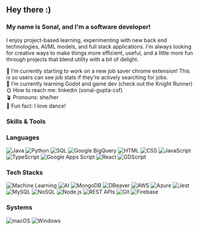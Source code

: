 ## Hey there :)

### My name is Sonal, and I'm a software developer! 
I enjoy project-based learning, experimenting with new back end technologies, AI/ML models, and full stack applications. I'm always looking for creative ways to make things more efficient, useful, and a little more fun through projects that blend utility with a bit of delight.

🌻 I’m currently starting to work on a new job saver chrome extension! This is so users can see job stats if they're actively searching for jobs.<br>
🌱 I’m currently learning Godot and game dev (check out the Knight Runner)<br>
🌞 How to reach me: linkedin (sonal-gupta-csf)<br>
🪴 Pronouns: she/her<br>
🌙 Fun fact: I love dance!<br>

### Skills & Tools

### Languages 

![Java](https://img.shields.io/badge/-Java-black?style=flat-square&logo=java)
![Python](https://img.shields.io/badge/-Python-black?style=flat-square&logo=python)
![SQL](https://img.shields.io/badge/-SQL-black?style=flat-square&logo=mysql)
![Google BigQuery](https://img.shields.io/badge/-BigQuery-4285F4?style=flat-square&logo=googlecloud)
![HTML](https://img.shields.io/badge/-HTML5-E34F26?style=flat-square&logo=html5&logoColor=white)
![CSS](https://img.shields.io/badge/-CSS3-1572B6?style=flat-square&logo=css3)
![JavaScript](https://img.shields.io/badge/-JavaScript-black?style=flat-square&logo=javascript)
![TypeScript](https://img.shields.io/badge/-TypeScript-3178C6?style=flat-square&logo=typescript&logoColor=white)
![Google Apps Script](https://img.shields.io/badge/-Apps%20Script-4285F4?style=flat-square&logo=google)
![React](https://img.shields.io/badge/-React-black?style=flat-square&logo=react)
![GDScript](https://img.shields.io/badge/-GDScript-478CBF?style=flat-square&logo=godot-engine&logoColor=white)

### Tech Stacks

![Machine Learning](https://img.shields.io/badge/-Machine%20Learning-102B3F?style=flat-square&logo=scikit-learn)
![AI](https://img.shields.io/badge/-Artificial%20Intelligence-EC1C24?style=flat-square&logo=openai&logoColor=white)
![MongoDB](https://img.shields.io/badge/-MongoDB-47A248?style=flat-square&logo=mongodb&logoColor=white)
![DBeaver](https://img.shields.io/badge/-DBeaver-372923?style=flat-square)
![AWS](https://img.shields.io/badge/-AWS-232F3E?style=flat-square&logo=amazon-aws)
![Azure](https://img.shields.io/badge/-Azure-0078D4?style=flat-square&logo=microsoft-azure)
![Jest](https://img.shields.io/badge/-Jest-C21325?style=flat-square&logo=jest)
![MySQL](https://img.shields.io/badge/-MySQL-4479A1?style=flat-square&logo=mysql)
![NoSQL](https://img.shields.io/badge/-NoSQL-6E6E6E?style=flat-square)
![Node.js](https://img.shields.io/badge/-Node.js-339933?style=flat-square&logo=node.js)
![REST APIs](https://img.shields.io/badge/-REST%20APIs-005571?style=flat-square)
![Git](https://img.shields.io/badge/-Git-F05032?style=flat-square&logo=git&logoColor=white)
![Firebase](https://img.shields.io/badge/-Firebase-FFCA28?style=flat-square&logo=firebase)

### Systems

![macOS](https://img.shields.io/badge/-macOS-000000?style=flat-square&logo=apple&logoColor=white)  ![Windows](https://img.shields.io/badge/-Windows-0078D6?style=flat-square&logo=windows&logoColor=white)


